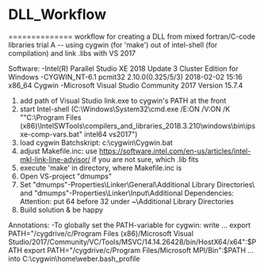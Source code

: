 # DLL_Workflow
==============
workflow for creating a DLL from mixed fortran/C-code libraries
trial A	-- using cygwin (for 'make') out of intel-shell (for compilation) and link .libs with VS 2017

Software:
-Intel(R) Parallel Studio XE 2018 Update 3 Cluster Edition for Windows
-CYGWIN_NT-6.1 pcmit32 2.10.0(0.325/5/3) 2018-02-02 15:16 x86_64 Cygwin
-Microsoft Visual Studio Community 2017 Version 15.7.4 

1.	add path of Visual Studio link.exe to cygwin's PATH at the front
2.	start Intel-shell (C:\Windows\System32\cmd.exe /E:ON /V:ON /K ""C:\Program Files (x86)\IntelSWTools\compilers_and_libraries_2018.3.210\windows\bin\ipsxe-comp-vars.bat" intel64 vs2017")
3.	load cygwin Batchskript: c:\cygwin\Cygwin.bat
4.	adjust Makefile.inc: use https://software.intel.com/en-us/articles/intel-mkl-link-line-advisor/ if you are not sure, which .lib fits
5.	execute 'make' in directory, where Makefile.inc is
6.	Open VS-project "dmumps"
7.	Set "dmumps"-Properties\Linker\General\Additional Library Directories\ and "dmumps"-Properties\Linker\Input\Additional Dependencies\:
	Attention: put 64 before 32 under ~\Additional Library Directories
8.	Build solution & be happy

Annotations:
-To globally set the PATH-variable for cygwin: write ...
export PATH="/cygdrive/c/Program Files (x86)/Microsoft Visual Studio/2017/Community/VC/Tools/MSVC/14.14.26428/bin/HostX64/x64":$PATH
export PATH="/cygdrive/c/Program Files/Microsoft MPI/Bin":$PATH
... into C:\cygwin\home\weber\.bash_profile